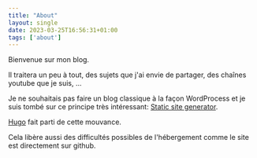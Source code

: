 ```yaml
---
title: "About"
layout: single
date: 2023-03-25T16:56:31+01:00
tags: ['about']
---
```

Bienvenue sur mon blog.

Il traitera un peu à tout, des sujets que j'ai envie de partager, des chaînes youtube que je suis, ...

Je ne souhaitais pas faire un blog classique à la façon WordProcess et je suis tombé sur ce principe très intéressant: [Static site generator](https://en.wikipedia.org/wiki/Static_site_generator).

[Hugo](https://gohugo.io/) fait parti de cette mouvance.

Cela libère aussi des difficultés possibles de l'hébergement comme le site est directement sur github.